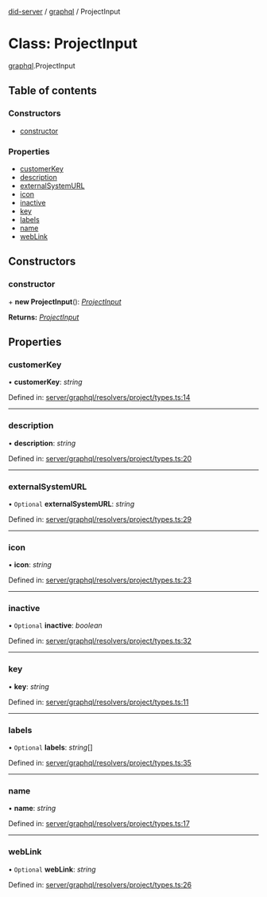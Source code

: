 [did-server](../README.md) / [graphql](../modules/graphql.md) / ProjectInput

# Class: ProjectInput

[graphql](../modules/graphql.md).ProjectInput

## Table of contents

### Constructors

- [constructor](graphql.projectinput.md#constructor)

### Properties

- [customerKey](graphql.projectinput.md#customerkey)
- [description](graphql.projectinput.md#description)
- [externalSystemURL](graphql.projectinput.md#externalsystemurl)
- [icon](graphql.projectinput.md#icon)
- [inactive](graphql.projectinput.md#inactive)
- [key](graphql.projectinput.md#key)
- [labels](graphql.projectinput.md#labels)
- [name](graphql.projectinput.md#name)
- [webLink](graphql.projectinput.md#weblink)

## Constructors

### constructor

\+ **new ProjectInput**(): [*ProjectInput*](graphql.projectinput.md)

**Returns:** [*ProjectInput*](graphql.projectinput.md)

## Properties

### customerKey

• **customerKey**: *string*

Defined in: [server/graphql/resolvers/project/types.ts:14](https://github.com/Puzzlepart/did/blob/dev/server/graphql/resolvers/project/types.ts#L14)

___

### description

• **description**: *string*

Defined in: [server/graphql/resolvers/project/types.ts:20](https://github.com/Puzzlepart/did/blob/dev/server/graphql/resolvers/project/types.ts#L20)

___

### externalSystemURL

• `Optional` **externalSystemURL**: *string*

Defined in: [server/graphql/resolvers/project/types.ts:29](https://github.com/Puzzlepart/did/blob/dev/server/graphql/resolvers/project/types.ts#L29)

___

### icon

• **icon**: *string*

Defined in: [server/graphql/resolvers/project/types.ts:23](https://github.com/Puzzlepart/did/blob/dev/server/graphql/resolvers/project/types.ts#L23)

___

### inactive

• `Optional` **inactive**: *boolean*

Defined in: [server/graphql/resolvers/project/types.ts:32](https://github.com/Puzzlepart/did/blob/dev/server/graphql/resolvers/project/types.ts#L32)

___

### key

• **key**: *string*

Defined in: [server/graphql/resolvers/project/types.ts:11](https://github.com/Puzzlepart/did/blob/dev/server/graphql/resolvers/project/types.ts#L11)

___

### labels

• `Optional` **labels**: *string*[]

Defined in: [server/graphql/resolvers/project/types.ts:35](https://github.com/Puzzlepart/did/blob/dev/server/graphql/resolvers/project/types.ts#L35)

___

### name

• **name**: *string*

Defined in: [server/graphql/resolvers/project/types.ts:17](https://github.com/Puzzlepart/did/blob/dev/server/graphql/resolvers/project/types.ts#L17)

___

### webLink

• `Optional` **webLink**: *string*

Defined in: [server/graphql/resolvers/project/types.ts:26](https://github.com/Puzzlepart/did/blob/dev/server/graphql/resolvers/project/types.ts#L26)
